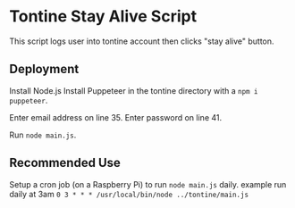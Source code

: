 # Tontine Stay Alive Script

This script logs user into tontine account then clicks "stay alive" button.

## Deployment

Install Node.js
Install Puppeteer in the tontine directory with a `npm i puppeteer`.

Enter email address on line 35.
Enter password on line 41.

Run `node main.js`.

## Recommended Use

Setup a cron job (on a Raspberry Pi) to run `node main.js` daily.
example run daily at 3am `0 3 * * * /usr/local/bin/node ../tontine/main.js`
